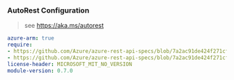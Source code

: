 ### AutoRest Configuration

> see https://aka.ms/autorest

``` yaml
azure-arm: true
require:
- https://github.com/Azure/azure-rest-api-specs/blob/7a2ac91de424f271cf91cc8009f3fe9ee8249086/specification/saas/resource-manager/readme.md
- https://github.com/Azure/azure-rest-api-specs/blob/7a2ac91de424f271cf91cc8009f3fe9ee8249086/specification/saas/resource-manager/readme.go.md
license-header: MICROSOFT_MIT_NO_VERSION
module-version: 0.7.0

```